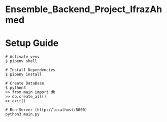 # Ensemble_Backend_Project_IfrazAhmed

# Setup Guide

```
# Activate venv
$ pipenv shell

# Install Dependencies
$ pipenv install

# Create DataBase
$ python3
>> from main import db
>> db.create_all()
>> exit()

# Run Server (http://localhost:5000)
python3 main.py
```
